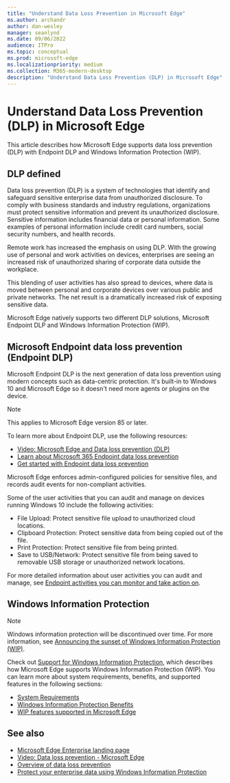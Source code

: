 ```yaml
---
title: "Understand Data Loss Prevention in Microsoft Edge"
ms.author: archandr
author: dan-wesley
manager: seanlynd
ms.date: 09/06/2022
audience: ITPro
ms.topic: conceptual
ms.prod: microsoft-edge
ms.localizationpriority: medium
ms.collection: M365-modern-desktop
description: "Understand Data Loss Prevention (DLP) in Microsoft Edge"
---
```


# Understand Data Loss Prevention (DLP) in Microsoft Edge

This article describes how Microsoft Edge supports data loss prevention (DLP) with Endpoint DLP and Windows Information Protection (WIP).

## DLP defined

Data loss prevention (DLP) is a system of technologies that identify and safeguard sensitive enterprise data from unauthorized disclosure. To comply with business standards and industry regulations, organizations must protect sensitive information and prevent its unauthorized disclosure. Sensitive information includes financial data or personal information. Some examples of personal information include credit card numbers, social security numbers, and health records.

Remote work has increased the emphasis on using DLP. With the growing use of personal and work activities on devices, enterprises are seeing an increased risk of unauthorized sharing of corporate data outside the workplace.

This blending of user activities has also spread to devices, where data is moved between personal and corporate devices over various public and private networks. The net result is a dramatically increased risk of exposing sensitive data.

Microsoft Edge natively supports two different DLP solutions, Microsoft Endpoint DLP and Windows Information Protection (WIP).

## Microsoft Endpoint data loss prevention (Endpoint DLP)

Microsoft Endpoint DLP is the next generation of data loss prevention using modern concepts such as data-centric protection. It's built-in to Windows 10 and Microsoft Edge so it doesn't need more agents or plugins on the device.

> [!NOTE]
> This applies to Microsoft Edge version 85 or later.

To learn more about Endpoint DLP, use the following resources:

- [Video: Microsoft Edge and Data loss prevention (DLP)](microsoft-edge-video-security-dlp.md)
- [Learn about Microsoft 365 Endpoint data loss prevention](/microsoft-365/compliance/endpoint-dlp-learn-about?preserve-view=true&view=o365-worldwide)
- [Get started with Endpoint data loss prevention](/microsoft-365/compliance/endpoint-dlp-getting-started?preserve-view=true&view=o365-worldwide)

Microsoft Edge enforces admin-configured policies for sensitive files, and records audit events for non-compliant activities.

Some of the user activities that you can audit and manage on devices running Windows 10 include the following activities:

- File Upload: Protect sensitive file upload to unauthorized cloud locations. <!-- The next 3 screenshots show a sequence where a user tries to drop a sensitive data file on to their local storage.-->
- Clipboard Protection: Protect sensitive data from being copied out of the file.
- Print Protection: Protect sensitive file from being printed.
- Save to USB/Network: Protect sensitive file from being saved to removable USB storage or unauthorized network locations.

For more detailed information about user activities you can audit and manage, see [Endpoint activities you can monitor and take action on](/microsoft-365/compliance/endpoint-dlp-learn-about?preserve-view=true&view=o365-worldwide#endpoint-activities-you-can-monitor-and-take-action-on).

## Windows Information Protection

> [!NOTE]
> Windows information protection will be discontinued over time. For more information, see [Announcing the sunset of Windows Information Protection (WIP)](https://techcommunity.microsoft.com/t5/windows-it-pro-blog/announcing-the-sunset-of-windows-information-protection-wip/ba-p/3579282).

Check out [Support for Windows Information Protection](./microsoft-edge-security-windows-information-protection.md), which describes how Microsoft Edge supports Windows Information Protection (WIP). You can learn more about system requirements, benefits, and supported features in the following sections:

- [System Requirements](./microsoft-edge-security-windows-information-protection.md#system-requirements)
- [Windows Information Protection Benefits](./microsoft-edge-security-windows-information-protection.md#windows-information-protection-benefits)
- [WIP features supported in Microsoft Edge](./microsoft-edge-security-windows-information-protection.md#wip-features-supported-in-microsoft-edge)

## See also

- [Microsoft Edge Enterprise landing page](https://aka.ms/EdgeEnterprise)
- [Video: Data loss prevention - Microsoft Edge](https://www.youtube.com/watch?v=dLD04U9eTqg)
- [Overview of data loss prevention](/microsoft-365/compliance/data-loss-prevention-policies?preserve-view=true&view=o365-worldwide)
- [Protect your enterprise data using Windows Information Protection](/windows/security/information-protection/windows-information-protection/protect-enterprise-data-using-wip)